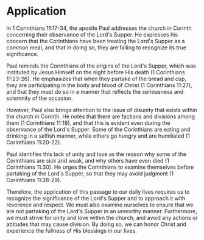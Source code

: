 # Application

In 1 Corinthians 11:17-34, the apostle Paul addresses the church in Corinth concerning their observance of the Lord's Supper. He expresses his concern that the Corinthians have been treating the Lord's Supper as a common meal, and that in doing so, they are failing to recognize its true significance.

Paul reminds the Corinthians of the origins of the Lord's Supper, which was instituted by Jesus Himself on the night before His death (1 Corinthians 11:23-26). He emphasizes that when they partake of the bread and cup, they are participating in the body and blood of Christ (1 Corinthians 11:27), and that they must do so in a manner that reflects the seriousness and solemnity of the occasion.

However, Paul also brings attention to the issue of disunity that exists within the church in Corinth. He notes that there are factions and divisions among them (1 Corinthians 11:18), and that this is evident even during the observance of the Lord's Supper. Some of the Corinthians are eating and drinking in a selfish manner, while others go hungry and are humiliated (1 Corinthians 11:20-22).

Paul identifies this lack of unity and love as the reason why some of the Corinthians are sick and weak, and why others have even died (1 Corinthians 11:30). He urges the Corinthians to examine themselves before partaking of the Lord's Supper, so that they may avoid judgment (1 Corinthians 11:28-29).

Therefore, the application of this passage to our daily lives requires us to recognize the significance of the Lord's Supper and to approach it with reverence and respect. We must also examine ourselves to ensure that we are not partaking of the Lord's Supper in an unworthy manner. Furthermore, we must strive for unity and love within the church, and avoid any actions or attitudes that may cause division. By doing so, we can honor Christ and experience the fullness of His blessings in our lives.

